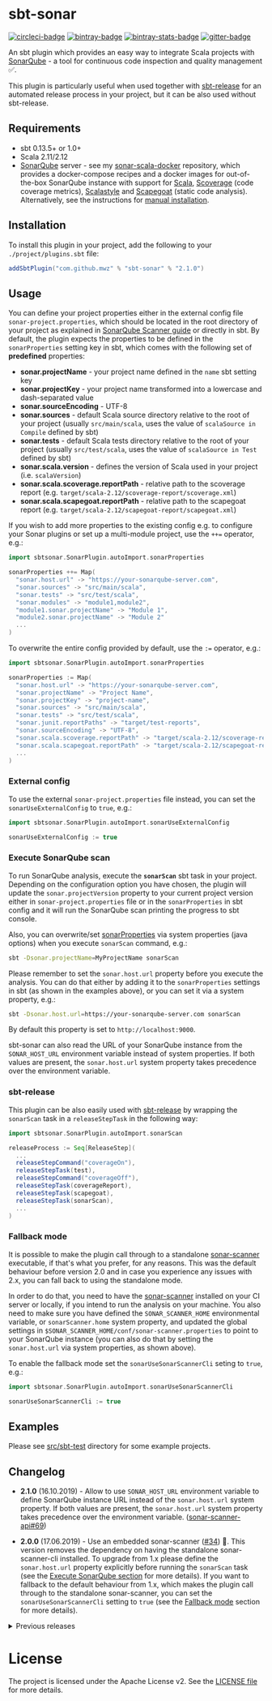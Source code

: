 # sbt-sonar

[![circleci-badge]][circleci] [![bintray-badge]][bintray]
[![bintray-stats-badge]][bintray-stats] [![gitter-badge]][gitter]

[bintray]: https://bintray.com/mwz/sbt-plugin-releases/sbt-sonar/_latestVersion
[bintray-badge]:
  https://api.bintray.com/packages/mwz/sbt-plugin-releases/sbt-sonar/images/download.svg
[bintray-stats]:
  https://bintray.com/mwz/sbt-plugin-releases/sbt-sonar#statistics
[bintray-stats-badge]:
  https://img.shields.io/badge/dynamic/json.svg?uri=https://bintray.com/statistics/packageStatistics?pkgPath=/mwz/sbt-plugin-releases/sbt-sonar&query=$.totalDownloads&label=Downloads+(last+30+days)&colorB=brightgreen
[circleci]: https://circleci.com/gh/mwz/sbt-sonar
[circleci-badge]:
  https://img.shields.io/circleci/project/github/mwz/sbt-sonar/master.svg?label=Build
[gitter]: https://gitter.im/sonar-scala/sbt-sonar
[gitter-badge]:
  https://img.shields.io/gitter/room/sonar-scala/sbt-sonar.svg?colorB=46BC99&label=Chat
[insightio-badge]: https://img.shields.io/badge/Insight.io-Ready-brightgreen.svg

An sbt plugin which provides an easy way to integrate Scala projects with
[SonarQube](https://www.sonarqube.org) - a tool for continuous code inspection
and quality management :white_check_mark:.

This plugin is particularly useful when used together with
[sbt-release](https://www.github.com/sbt/sbt-release) for an automated release
process in your project, but it can be also used without sbt-release.

## Requirements

- sbt 0.13.5+ or 1.0+
- Scala 2.11/2.12
- [SonarQube](https://www.sonarqube.org/downloads) server - see my
  [sonar-scala-docker](https://github.com/mwz/sonar-scala-docker) repository,
  which provides a docker-compose recipes and a docker images for out-of-the-box
  SonarQube instance with support for [Scala](http://www.scala-lang.org),
  [Scoverage](https://github.com/scoverage/scalac-scoverage-plugin) (code
  coverage metrics), [Scalastyle](http://www.scalastyle.org) and
  [Scapegoat](https://github.com/sksamuel/scapegoat) (static code analysis).
  Alternatively, see the instructions for
  [manual installation](http://docs.sonarqube.org/display/SONAR/Get+Started+in+Two+Minutes).

## Installation

To install this plugin in your project, add the following to your
`./project/plugins.sbt` file:

```scala
addSbtPlugin("com.github.mwz" % "sbt-sonar" % "2.1.0")
```

## Usage

You can define your project properties either in the external config file
`sonar-project.properties`, which should be located in the root directory of
your project as explained in
[SonarQube Scanner guide](http://docs.sonarqube.org/display/SCAN/Analyzing+with+SonarQube+Scanner)
or directly in sbt. By default, the plugin expects the properties to be defined
in the `sonarProperties` setting key in sbt, which comes with the following set
of **predefined** properties:

- **sonar.projectName** - your project name defined in the `name` sbt setting
  key
- **sonar.projectKey** - your project name transformed into a lowercase and
  dash-separated value
- **sonar.sourceEncoding** - UTF-8
- **sonar.sources** - default Scala source directory relative to the root of
  your project (usually `src/main/scala`, uses the value of
  `scalaSource in Compile` defined by sbt)
- **sonar.tests** - default Scala tests directory relative to the root of your
  project (usually `src/test/scala`, uses the value of `scalaSource in Test`
  defined by sbt)
- **sonar.scala.version** - defines the version of Scala used in your project
  (i.e. `scalaVersion`)
- **sonar.scala.scoverage.reportPath** - relative path to the scoverage report
  (e.g. `target/scala-2.12/scoverage-report/scoverage.xml`)
- **sonar.scala.scapegoat.reportPath** - relative path to the scapegoat report
  (e.g. `target/scala-2.12/scapegoat-report/scapegoat.xml`)

If you wish to add more properties to the existing config e.g. to configure your
Sonar plugins or set up a multi-module project, use the `++=` operator, e.g.:

```scala
import sbtsonar.SonarPlugin.autoImport.sonarProperties

sonarProperties ++= Map(
  "sonar.host.url" -> "https://your-sonarqube-server.com",
  "sonar.sources" -> "src/main/scala",
  "sonar.tests" -> "src/test/scala",
  "sonar.modules" -> "module1,module2",
  "module1.sonar.projectName" -> "Module 1",
  "module2.sonar.projectName" -> "Module 2"
  ...
)
```

To overwrite the entire config provided by default, use the `:=` operator, e.g.:

```scala
import sbtsonar.SonarPlugin.autoImport.sonarProperties

sonarProperties := Map(
  "sonar.host.url" -> "https://your-sonarqube-server.com",
  "sonar.projectName" -> "Project Name",
  "sonar.projectKey" -> "project-name",
  "sonar.sources" -> "src/main/scala",
  "sonar.tests" -> "src/test/scala",
  "sonar.junit.reportPaths" -> "target/test-reports",
  "sonar.sourceEncoding" -> "UTF-8",
  "sonar.scala.scoverage.reportPath" -> "target/scala-2.12/scoverage-report/scoverage.xml",
  "sonar.scala.scapegoat.reportPath" -> "target/scala-2.12/scapegoat-report/scapegoat.xml"
  ...
)
```

### External config

To use the external `sonar-project.properties` file instead, you can set the
`sonarUseExternalConfig` to `true`, e.g.:

```scala
import sbtsonar.SonarPlugin.autoImport.sonarUseExternalConfig

sonarUseExternalConfig := true
```

### Execute SonarQube scan

To run SonarQube analysis, execute the **`sonarScan`** sbt task in your project.
Depending on the configuration option you have chosen, the plugin will update
the `sonar.projectVersion` property to your current project version either in
`sonar-project.properties` file or in the `sonarProperties` in sbt config and it
will run the SonarQube scan printing the progress to sbt console.

Also, you can overwrite/set
[sonarProperties](https://docs.sonarqube.org/display/SONAR/Analysis+Parameters)
via system properties (java options) when you execute `sonarScan` command, e.g.:

```bash
sbt -Dsonar.projectName=MyProjectName sonarScan
```

Please remember to set the `sonar.host.url` property before you execute the
analysis. You can do that either by adding it to the `sonarProperties` settings
in sbt (as shown in the examples above), or you can set it via a system
property, e.g.:

```bash
sbt -Dsonar.host.url=https://your-sonarqube-server.com sonarScan
```

By default this property is set to `http://localhost:9000`.

sbt-sonar can also read the URL of your SonarQube instance from the
`SONAR_HOST_URL` environment variable instead of system properties. If both
values are present, the `sonar.host.url` system property takes precedence over
the environment variable.

### sbt-release

This plugin can be also easily used with
[sbt-release](https://github.com/sbt/sbt-release) by wrapping the `sonarScan`
task in a `releaseStepTask` in the following way:

```scala
import sbtsonar.SonarPlugin.autoImport.sonarScan

releaseProcess := Seq[ReleaseStep](
  ...
  releaseStepCommand("coverageOn"),
  releaseStepTask(test),
  releaseStepCommand("coverageOff"),
  releaseStepTask(coverageReport),
  releaseStepTask(scapegoat),
  releaseStepTask(sonarScan),
  ...
)
```

### Fallback mode

It is possible to make the plugin call through to a standalone
[sonar-scanner](http://docs.sonarqube.org/display/SCAN/Analyzing+with+SonarQube+Scanner)
executable, if that's what you prefer, for any reasons. This was the default
behaviour before version 2.0 and in case you experience any issues with 2.x, you
can fall back to using the standalone mode.

In order to do that, you need to have the
[sonar-scanner](http://docs.sonarqube.org/display/SCAN/Analyzing+with+SonarQube+Scanner)
installed on your CI server or locally, if you intend to run the analysis on
your machine. You also need to make sure you have defined the
`SONAR_SCANNER_HOME` environmental variable, or `sonarScanner.home` system
property, and updated the global settings in
`$SONAR_SCANNER_HOME/conf/sonar-scanner.properties` to point to your SonarQube
instance (you can also do that by setting the `sonar.host.url` via system
properties, as shown above).

To enable the fallback mode set the `sonarUseSonarScannerCli` seting to `true`,
e.g.:

```scala
import sbtsonar.SonarPlugin.autoImport.sonarUseSonarScannerCli

sonarUseSonarScannerCli := true
```

## Examples

Please see
[src/sbt-test](https://github.com/mwz/sbt-sonar/tree/master/src/sbt-test/sbt-sonar)
directory for some example projects.

## Changelog

- **2.1.0** (16.10.2019) - Allow to use `SONAR_HOST_URL` environment variable to
  define SonarQube instance URL instead of the `sonar.host.url` system property.
  If both values are present, the `sonar.host.url` system property takes
  precedence over the environment variable.
  ([sonar-scanner-api#69](https://github.com/SonarSource/sonar-scanner-api/pull/69))

* **2.0.0** (17.06.2019) - Use an embedded sonar-scanner
  ([#34](https://github.com/mwz/sbt-sonar/pull/34)) :confetti_ball:. This
  version removes the dependency on having the standalone sonar-scanner-cli
  installed. To upgrade from 1.x please define the `sonar.host.url` property
  explicitly before running the `sonarScan` task (see the
  [Execute SonarQube section](#execute-sonarqube-scan) for more details). If you
  want to fallback to the default behaviour from 1.x, which makes the plugin
  call through to the standalone sonar-scanner, you can set the
  `sonarUseSonarScannerCli` setting to `true` (see the
  [Fallback mode](#fallback-mode) section for more details).

<details>
  <summary>Previous releases</summary>
  <ul>
  <li><strong>1.7.0</strong> - Renamed deprecated <code>sonar.scoverage.reportPath</code> property to <code>sonar.scala.scoverage.reportPath</code> (<a href="https://github.com/mwz/sbt-sonar/pull/30">#30</a>).</li>
  <li><strong>1.6.0</strong> - Set automatically the <code>sonar.tests</code> property (<a href="https://github.com/mwz/sbt-sonar/pull/25">#25</a>).</li>
  <li><strong>1.5.0</strong> - Allow sbt-sonar to run on Windows (<a href="https://github.com/mwz/sbt-sonar/pull/16">#16</a>).</li>
  <li><strong>1.4.0</strong> - Set automatically the <code>sonar.scala.version</code> property (<a href="https://github.com/mwz/sbt-sonar/pull/13">#13</a>).</li>
  <li><strong>1.3.0</strong> - Allow to set sonar properties via system properties (<a href="https://github.com/mwz/sbt-sonar/pull/7">#7</a>).</li>
  <li><strong>1.2.0</strong> - Use <code>SONAR_SCANNER_HOME/bin</code> for lookup of the sonar-scanner executable (<a href="https://github.com/mwz/sbt-sonar/issues/4">#4</a>).</li>
  <li><strong>1.1.0</strong> - Search for <code>sonar-scanner</code> home directory in system properties (<code>sonarScanner.home</code>) if <code>SONAR_SCANNER_HOME</code> environmental variable is not defined (<a href="https://github.com/mwz/sbt-sonar/issues/1">#1</a>).</li>
  <li><strong>1.0.0</strong> - Support for sbt 1.0 :muscle: default scoverage and scapegoat report paths added automatically to the <code>sonarProperties</code> config; added unit and sbt tests.</li>
  <li><strong>0.3.1</strong> - Updated the scope of <code>scalaSource</code> setting key to resolve scoping ambiguity with some other plugins.</li>
  <li><strong>0.3.0</strong> - Defined a set of default project settings in the <code>sonarProperties</code> config key.</li>
  <li><strong>0.2.0</strong> - Added the ability to define sonar project properties directly in sbt.</li>
  <li><strong>0.1.0</strong> - First release of the plugin! :tada:</li>
</ul>
</details>

# License

The project is licensed under the Apache License v2\. See the
[LICENSE file](LICENSE) for more details.
